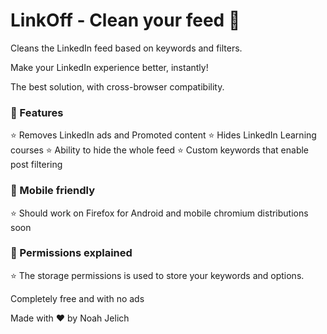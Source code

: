 # LinkOff - Clean your feed 🧹

Cleans the LinkedIn feed based on keywords and filters.

Make your LinkedIn experience better, instantly!

The best solution, with cross-browser compatibility.

### 🚀 Features

  ⭐️ Removes LinkedIn ads and Promoted content
  ⭐️ Hides LinkedIn Learning courses
  ⭐️ Ability to hide the whole feed
  ⭐️ Custom keywords that enable post filtering

### 🚀 Mobile friendly
  ⭐️ Should work on Firefox for Android and mobile chromium distributions soon

### 🚀 Permissions explained
  ⭐️ The storage permissions is used to store your keywords and options. 

Completely free and with no ads

Made with ❤️ by Noah Jelich